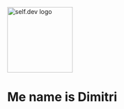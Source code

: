 <p>
  <img src="https://media.tenor.com/hSgzyPpnnnUAAAAi/nueva-creative-hello.gif" width="150" alt="self.dev logo"/>
</p>
<h1>Me name is Dimitri</h1>


<!--
**devi-shamps/devi-shamps** is a ✨ _special_ ✨ repository because its `README.md` (this file) appears on your GitHub profile.

Here are some ideas to get you started:

- 🔭 I’m currently working on ...
- 🌱 I’m currently learning ...
- 👯 I’m looking to collaborate on ...
- 🤔 I’m looking for help with ...
- 💬 Ask me about ...
- 📫 How to reach me: ...
- 😄 Pronouns: ...
- ⚡ Fun fact: ...
-->
